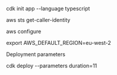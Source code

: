 cdk init app --language typescript

aws sts get-caller-identity

aws configure

export AWS_DEFAULT_REGION=eu-west-2

Deployment parameters


cdk deploy --parameters duration=11